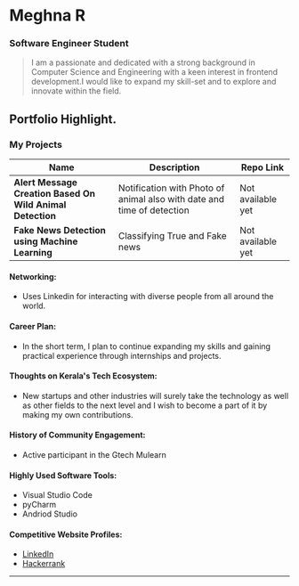 # Meghna R 

### Software Engineer Student

> I am a passionate and dedicated  with a strong background in Computer Science and Engineering with a keen interest in frontend development.I would like to expand my skill-set and to explore and innovate within the field. 


## Portfolio Highlight.

### My Projects

| Name                | Description                                                               | Repo Link                                                      |
|---------------------|---------------------------------------------------------------------------|----------------------------------------------------------------|
| **Alert Message Creation Based On Wild Animal Detection**  | Notification with Photo of animal also with date and time of detection | Not available yet|
| **Fake News Detection using Machine Learning**  | Classifying True and Fake news| Not available yet             |



#### Networking:

- Uses Linkedin for interacting with diverse people from all around the world.
  

#### Career Plan:
- In the short term, I plan to continue expanding my skills and gaining practical experience through internships and projects.

#### Thoughts on Kerala's Tech Ecosystem:

- New startups and other industries will surely take the technology as well as other fields to the next level and I wish to become a part of it by making my own contributions.
#### History of Community Engagement:
- Active participant in the Gtech Mulearn


#### Highly Used Software Tools:

- Visual Studio Code
- pyCharm
- Andriod Studio
  
#### Competitive Website Profiles:

- [LinkedIn](https://www.linkedin.com/in/meghnaa-r/)
- [Hackerrank](https://www.hackerrank.com/profile/meghnaram23)




---
